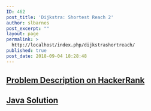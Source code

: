 ```yaml
---
ID: 462
post_title: 'Dijkstra: Shortest Reach 2'
author: slbarnes
post_excerpt: ""
layout: page
permalink: >
  http://localhost/index.php/dijkstrashortreach/
published: true
post_date: 2018-09-04 18:28:48
---
```

## <a href="https://www.hackerrank.com/challenges/dijkstrashortreach" target="_blank" rel="noopener">Problem Description on HackerRank</a>

## [Java Solution][1]

 [1]: /index.php/dijkstrashortreach/dijkstrashortreach-java